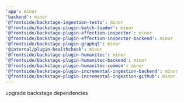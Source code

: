 ```yaml
---
'app': minor
'backend': minor
'@frontside/backstage-ingestion-tests': minor
'@frontside/backstage-plugin-batch-loader': minor
'@frontside/backstage-plugin-effection-inspector': minor
'@frontside/backstage-plugin-effection-inspector-backend': minor
'@frontside/backstage-plugin-graphql': minor
'@internal/plugin-healthcheck': minor
'@frontside/backstage-plugin-humanitec': minor
'@frontside/backstage-plugin-humanitec-backend': minor
'@frontside/backstage-plugin-humanitec-common': minor
'@frontside/backstage-plugin-incremental-ingestion-backend': minor
'@frontside/backstage-plugin-incremental-ingestion-github': minor
---
```


upgrade backstage dependencies
